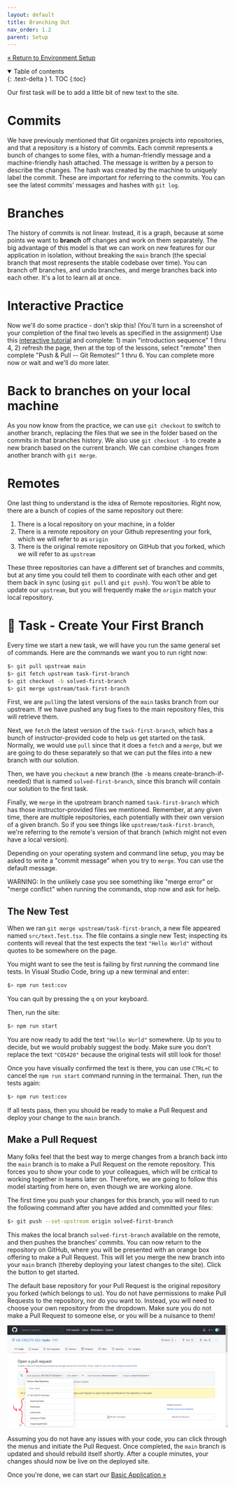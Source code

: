 ```yaml
---
layout: default
title: Branching Out
nav_order: 1.2
parent: Setup
---
```


[&laquo; Return to Environment Setup](index.md)

<details open markdown="block">
  <summary>
    Table of contents
  </summary>
  {: .text-delta }
1. TOC
{:toc}
</details>

Our first task will be to add a little bit of new text to the site.

# Commits

We have previously mentioned that Git organizes projects into repositories, and that a repository is a history of commits. Each commit represents a bunch of changes to some files, with a human-friendly message and a machine-friendly hash attached. The message is written by a person to describe the changes. The hash was created by the machine to uniquely label the commit. These are important for referring to the commits. You can see the latest commits' messages and hashes with `git log`.

<!-- TODO: Get a picture here -->

# Branches

The history of commits is not linear. Instead, it is a graph, because at some points we want to **branch** off changes and work on them separately. The big advantage of this model is that we can work on new features for our application in isolation, without breaking the `main` branch (the special branch that most represents the stable codebase over time). You can branch off branches, and undo branches, and merge branches back into each other. It's a lot to learn all at once.

# Interactive Practice

Now we'll do some practice - don't skip this! (You'll turn in a screenshot of your completion of the final two levels as specified in the assignment)
Use this [interactive tutorial](https://learngitbranching.js.org/?locale=en_US) and complete: 1) main "introduction sequence" 1 thru 4, 2) refresh the page, then at the top of the lessons, select "remote" then complete "Push & Pull -- Git Remotes!" 1 thru 6. You can complete more now or wait and we'll do more later.

<!-- TODO: Get a picture here -->

# Back to branches on your local machine

As you now know from the practice, we can use `git checkout` to switch to another branch, replacing the files that we see in the folder based on the commits in that branches history. We also use `git checkout -b` to create a new branch based on the current branch. We can combine changes from another branch with `git merge`.

# Remotes

One last thing to understand is the idea of Remote repositories. Right now, there are a bunch of copies of the same repository out there:

1. There is a local repository on your machine, in a folder
2. There is a remote repository on your Github representing your fork, which we will refer to as `origin`
3. There is the original remote repository on GitHub that you forked, which we will refer to as `upstream`

These three repositories can have a different set of branches and commits, but at any time you could tell them to coordinate with each other and get them back in sync (using `git pull` and `git push`). You won't be able to update our `upstream`, but you will frequently make the `origin` match your local repository.

<!-- TODO: Get a picture here -->

# 📝 Task - Create Your First Branch

Every time we start a new task, we will have you run the same general set of commands. Here are the commands we want you to run right now:

```sh
$> git pull upstream main
$> git fetch upstream task-first-branch
$> git checkout -b solved-first-branch
$> git merge upstream/task-first-branch
```

First, we are `pull`ing the latest versions of the `main` tasks branch from our upstream. If we have pushed any bug fixes to the main repository files, this will retrieve them.

Next, we `fetch` the latest version of the `task-first-branch`, which has a bunch of instructor-provided code to help us get started on the task. Normally, we would use `pull` since that it does a `fetch` and a `merge`, but we are going to do these separately so that we can put the files into a new branch with our solution.

Then, we have you `checkout` a new branch (the `-b` means create-branch-if-needed) that is named `solved-first-branch`, since this branch will contain our solution to the first task.

Finally, we `merge` in the upstream branch named `task-first-branch` which has those instructor-provided files we mentioned. Remember, at any given time, there are multiple repositories, each potentially with their own version of a given branch. So if you see things like `upstream/task-first-branch`, we're referring to the remote's version of that branch (which might not even have a local version). 

Depending on your operating system and command line setup, you may be asked to write a "commit message" when you try to `merge`. You can use the default message.

WARNING: In the unlikely case you see something like "merge error" or "merge conflict" when running the commands, stop now and ask for help.

## The New Test

When we ran `git merge upstream/task-first-branch`, a new file appeared named `src/text.Test.tsx`. The file contains a single new Test; inspecting its contents will reveal that the test expects the text `"Hello World"` without quotes to be somewhere on the page.

You might want to see the test is failing by first running the command line tests. In Visual Studio Code, bring up a new terminal and enter:

```sh
$> npm run test:cov
```

You can quit by pressing the `q` on your keyboard.

Then, run the site:

```sh
$> npm run start
```

You are now ready to add the text `"Hello World"` somewhere. Up to you to decide, but we would probably suggest the body. Make sure you don't replace the text `"COS420"` because the original tests will still look for those!

Once you have visually confirmed the text is there, you can use `CTRL+C` to cancel the `npm run start` command running in the termainal. Then, run the tests again:

```sh
$> npm run test:cov
```

If all tests pass, then you should be ready to make a Pull Request and deploy your change to the `main` branch.

## Make a Pull Request

Many folks feel that the best way to merge changes from a branch back into the `main` branch is to make a Pull Request on the remote repository. This forces you to show your code to your colleagues, which will be critical to working together in teams later on. Therefore, we are going to follow this model starting from here on, even though we are working alone.

The first time you push your changes for this branch, you will need to run the following command after you have added and committed your files:

```sh
$> git push --set-upstream origin solved-first-branch
```

This makes the local branch `solved-first-branch` available on the remote, and then pushes the branches' commits. You can now return to the repository on GitHub, where you will be presented with an orange box offering to make a Pull Request. This will let you merge the new branch into your `main` branch (thereby deploying your latest changes to the site). Click the button to get started.

The default base repository for your Pull Request is the original repository you forked (which belongs to us). You do not have permissions to make Pull Requests to the repository, nor do you want to. Instead, you will need to choose your own repository from the dropdown. Make sure you do not make a Pull Request to someone else, or you will be a nuisance to them!

![A screenshot of the Pull Request menu on Github](../images/change-base-repo-pr-alt.png)

Assuming you do not have any issues with your code, you can click through the menus and initiate the Pull Request. Once completed, the `main` branch is updated and should rebuild itself shortly. After a couple minutes, your changes should now be live on the deployed site.

Once you're done, we can start our [Basic Application &raquo;](../2-app/index.md)
